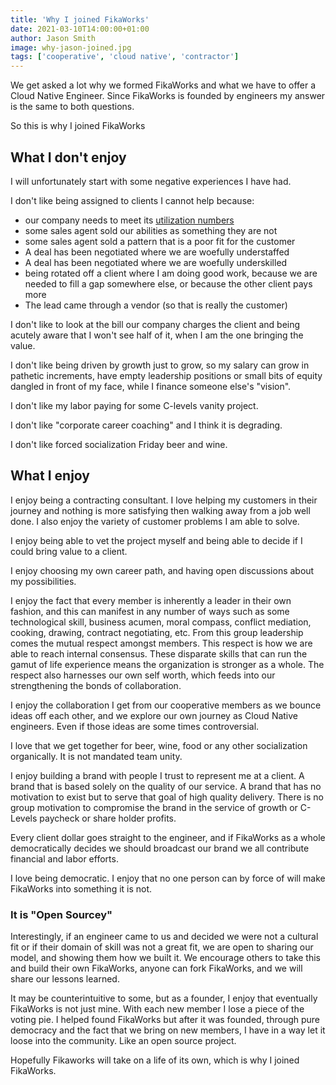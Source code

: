 ```yaml
---
title: 'Why I joined FikaWorks'
date: 2021-03-10T14:00:00+01:00
author: Jason Smith
image: why-jason-joined.jpg
tags: ['cooperative', 'cloud native', 'contractor']
---
```


We get asked a lot why we formed FikaWorks and what we have to offer a Cloud
Native Engineer. Since FikaWorks is founded by engineers my answer is the same
to both questions.

So this is why I joined FikaWorks

## What I don't enjoy

I will unfortunately start with some negative experiences I have had.

I don't like being assigned to clients I cannot help because:

- our company needs to meet its
  [utilization numbers](../consultancy-utilization)
- some sales agent sold our abilities as something they are not
- some sales agent sold a pattern that is a poor fit for the customer
- A deal has been negotiated where we are woefully understaffed
- A deal has been negotiated where we are woefully underskilled
- being rotated off a client where I am doing good work, because we are needed
  to fill a gap somewhere else, or because the other client pays more
- The lead came through a vendor (so that is really the customer)

I don't like to look at the bill our company charges the client and being
acutely aware that I won't see half of it, when I am the one bringing the value.

I don't like being driven by growth just to grow, so my salary can grow in
pathetic increments, have empty leadership positions or small bits of equity
dangled in front of my face, while I finance someone else's "vision".

I don't like my labor paying for some C-levels vanity project.

I don't like "corporate career coaching" and I think it is degrading.

I don't like forced socialization Friday beer and wine.

## What I enjoy

I enjoy being a contracting consultant. I love helping my customers in their
journey and nothing is more satisfying then walking away from a job well done. I
also enjoy the variety of customer problems I am able to solve.

I enjoy being able to vet the project myself and being able to decide if I could
bring value to a client.

I enjoy choosing my own career path, and having open discussions about my
possibilities.

I enjoy the fact that every member is inherently a leader in their own fashion,
and this can manifest in any number of ways such as some technological skill,
business acumen, moral compass, conflict mediation, cooking, drawing, contract
negotiating, etc. From this group leadership comes the mutual respect amongst
members. This respect is how we are able to reach internal consensus. These
disparate skills that can run the gamut of life experience means the
organization is stronger as a whole. The respect also harnesses our own self
worth, which feeds into our strengthening the bonds of collaboration.

I enjoy the collaboration I get from our cooperative members as we bounce ideas
off each other, and we explore our own journey as Cloud Native engineers. Even
if those ideas are some times controversial.

I love that we get together for beer, wine, food or any other socialization
organically. It is not mandated team unity.

I enjoy building a brand with people I trust to represent me at a client. A
brand that is based solely on the quality of our service. A brand that has no
motivation to exist but to serve that goal of high quality delivery. There is no
group motivation to compromise the brand in the service of growth or C-Levels
paycheck or share holder profits.

Every client dollar goes straight to the engineer, and if FikaWorks as a whole
democratically decides we should broadcast our brand we all contribute financial
and labor efforts.

I love being democratic. I enjoy that no one person can by force of will make
FikaWorks into something it is not.

### It is "Open Sourcey"

Interestingly, if an engineer came to us and decided we were not a cultural fit
or if their domain of skill was not a great fit, we are open to sharing our
model, and showing them how we built it. We encourage others to take this and
build their own FikaWorks, anyone can fork FikaWorks, and we will share our
lessons learned.

It may be counterintuitive to some, but as a founder, I enjoy that eventually
FikaWorks is not just mine. With each new member I lose a piece of the voting
pie. I helped found FikaWorks but after it was founded, through pure democracy
and the fact that we bring on new members, I have in a way let it loose into the
community. Like an open source project.

Hopefully Fikaworks will take on a life of its own, which is why I joined
FikaWorks.
